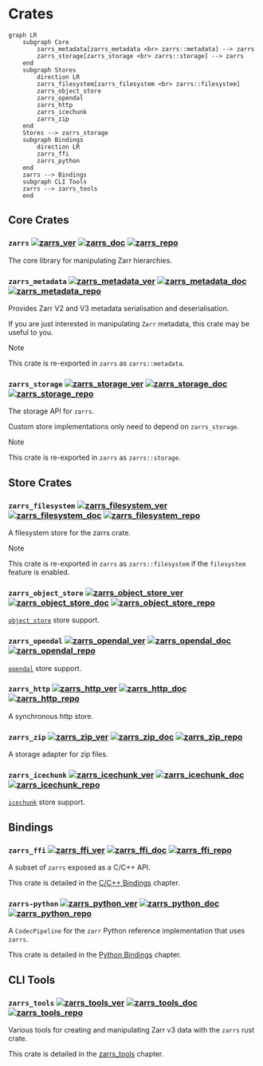 # Crates

```mermaid
graph LR
    subgraph Core
        zarrs_metadata[zarrs_metadata <br> zarrs::metadata] --> zarrs
        zarrs_storage[zarrs_storage <br> zarrs::storage] --> zarrs
    end
    subgraph Stores
        direction LR
        zarrs_filesystem[zarrs_filesystem <br> zarrs::filesystem]
        zarrs_object_store
        zarrs_opendal
        zarrs_http
        zarrs_icechunk
        zarrs_zip
    end
    Stores --> zarrs_storage
    subgraph Bindings
        direction LR
        zarrs_ffi
        zarrs_python
    end
    zarrs --> Bindings
    subgraph CLI Tools
    zarrs --> zarrs_tools
    end
```

## Core Crates

### `zarrs` [![zarrs_ver]](https://crates.io/crates/zarrs) [![zarrs_doc]](https://docs.rs/zarrs) [![zarrs_repo]](https://github.com/LDeakin/zarrs)
[zarrs_ver]: https://img.shields.io/crates/v/zarrs
[zarrs_doc]: https://docs.rs/zarrs/badge.svg
[zarrs_repo]: https://img.shields.io/badge/LDeakin/zarrs/zarrs-GitHub-blue?logo=github

The core library for manipulating Zarr hierarchies.

### `zarrs_metadata` [![zarrs_metadata_ver]](https://crates.io/crates/zarrs_metadata) [![zarrs_metadata_doc]](https://docs.rs/zarrs_metadata) [![zarrs_metadata_repo]](https://github.com/LDeakin/zarrs/tree/main/zarrs_metadata)
[zarrs_metadata_ver]: https://img.shields.io/crates/v/zarrs_metadata
[zarrs_metadata_doc]: https://docs.rs/zarrs_metadata/badge.svg
[zarrs_metadata_repo]: https://img.shields.io/badge/LDeakin/zarrs/zarrs__metadata-GitHub-blue?logo=github

Provides Zarr V2 and V3 metadata serialisation and deserialisation.

If you are just interested in manipulating `Zarr` metadata, this crate may be useful to you.

> [!NOTE]
> This crate is re-exported in `zarrs` as `zarrs::metadata`.

### `zarrs_storage` [![zarrs_storage_ver]](https://crates.io/crates/zarrs_storage) [![zarrs_storage_doc]](https://docs.rs/zarrs_storage) [![zarrs_storage_repo]](https://github.com/LDeakin/zarrs/tree/main/zarrs_storage)
[zarrs_storage_ver]: https://img.shields.io/crates/v/zarrs_storage
[zarrs_storage_doc]: https://docs.rs/zarrs_storage/badge.svg
[zarrs_storage_repo]: https://img.shields.io/badge/LDeakin/zarrs/zarrs__storage-GitHub-blue?logo=github

The storage API for `zarrs`.

Custom store implementations only need to depend on `zarrs_storage`.

> [!NOTE]
> This crate is re-exported in `zarrs` as `zarrs::storage`.

## Store Crates

### `zarrs_filesystem` [![zarrs_filesystem_ver]](https://crates.io/crates/zarrs_filesystem) [![zarrs_filesystem_doc]](https://docs.rs/zarrs_filesystem) [![zarrs_filesystem_repo]](https://github.com/LDeakin/zarrs/tree/main/zarrs_filesystem)
[zarrs_filesystem_ver]: https://img.shields.io/crates/v/zarrs_filesystem
[zarrs_filesystem_doc]: https://docs.rs/zarrs_filesystem/badge.svg
[zarrs_filesystem_repo]: https://img.shields.io/badge/LDeakin/zarrs/zarrs__filesystem-GitHub-blue?logo=github

A filesystem store for the zarrs crate.

> [!NOTE]
> This crate is re-exported in `zarrs` as `zarrs::filesystem` if the `filesystem` feature is enabled.

### `zarrs_object_store` [![zarrs_object_store_ver]](https://crates.io/crates/zarrs_object_store) [![zarrs_object_store_doc]](https://docs.rs/zarrs_object_store) [![zarrs_object_store_repo]](https://github.com/LDeakin/zarrs/tree/main/zarrs_object_store)
[zarrs_object_store_ver]: https://img.shields.io/crates/v/zarrs_object_store
[zarrs_object_store_doc]: https://docs.rs/zarrs_object_store/badge.svg
[zarrs_object_store_repo]: https://img.shields.io/badge/LDeakin/zarrs/zarrs__object__store-GitHub-blue?logo=github

[`object_store`](https://docs.rs/object_store/latest/object_store/) store support.

### `zarrs_opendal` [![zarrs_opendal_ver]](https://crates.io/crates/zarrs_opendal) [![zarrs_opendal_doc]](https://docs.rs/zarrs_opendal) [![zarrs_opendal_repo]](https://github.com/LDeakin/zarrs/tree/main/zarrs_opendal)
[zarrs_opendal_ver]: https://img.shields.io/crates/v/zarrs_opendal
[zarrs_opendal_doc]: https://docs.rs/zarrs_opendal/badge.svg
[zarrs_opendal_repo]: https://img.shields.io/badge/LDeakin/zarrs/zarrs__opendal-GitHub-blue?logo=github

[`opendal`](https://docs.rs/opendal/latest/opendal/) store support.


### `zarrs_http` [![zarrs_http_ver]](https://crates.io/crates/zarrs_http) [![zarrs_http_doc]](https://docs.rs/zarrs_http) [![zarrs_http_repo]](https://github.com/LDeakin/zarrs/tree/main/zarrs_http)
[zarrs_http_ver]: https://img.shields.io/crates/v/zarrs_http
[zarrs_http_doc]: https://docs.rs/zarrs_http/badge.svg
[zarrs_http_repo]: https://img.shields.io/badge/LDeakin/zarrs/zarrs__http-GitHub-blue?logo=github

A synchronous http store.


### `zarrs_zip` [![zarrs_zip_ver]](https://crates.io/crates/zarrs_zip) [![zarrs_zip_doc]](https://docs.rs/zarrs_zip) [![zarrs_zip_repo]](https://github.com/LDeakin/zarrs/tree/main/zarrs_zip)
[zarrs_zip_ver]: https://img.shields.io/crates/v/zarrs_zip
[zarrs_zip_doc]: https://docs.rs/zarrs_zip/badge.svg
[zarrs_zip_repo]: https://img.shields.io/badge/LDeakin/zarrs/zarrs__zip-GitHub-blue?logo=github

A storage adapter for zip files.

### `zarrs_icechunk` [![zarrs_icechunk_ver]](https://crates.io/crates/zarrs_icechunk) [![zarrs_icechunk_doc]](https://docs.rs/zarrs_icechunk) [![zarrs_icechunk_repo]](https://github.com/LDeakin/zarrs_icechunk)
[zarrs_icechunk_ver]: https://img.shields.io/crates/v/zarrs_icechunk
[zarrs_icechunk_doc]: https://docs.rs/zarrs_icechunk/badge.svg
[zarrs_icechunk_repo]: https://img.shields.io/badge/LDeakin/zarrs__icechunk-GitHub-blue?logo=github

[`icechunk`](https://docs.rs/icechunk/latest/icechunk/) store support.

## Bindings

### `zarrs_ffi` [![zarrs_ffi_ver]](https://crates.io/crates/zarrs_ffi) [![zarrs_ffi_doc]](https://docs.rs/zarrs_ffi) [![zarrs_ffi_repo]](https://github.com/LDeakin/zarrs_ffi)
[zarrs_ffi_ver]: https://img.shields.io/crates/v/zarrs_ffi
[zarrs_ffi_doc]: https://docs.rs/zarrs_ffi/badge.svg
[zarrs_ffi_repo]: https://img.shields.io/badge/LDeakin/zarrs__ffi-GitHub-blue?logo=github

A subset of `zarrs` exposed as a C/C++ API.

This crate is detailed in the [C/C++ Bindings](./zarrs_ffi.md) chapter.

### `zarrs-python` [![zarrs_python_ver]](https://crates.io/crates/zarrs_python) [![zarrs_python_doc]](https://docs.rs/zarrs_python) [![zarrs_python_repo]](https://github.com/ilan-gold/zarrs-python)
[zarrs_python_ver]: https://img.shields.io/crates/v/zarrs_python
[zarrs_python_doc]: https://docs.rs/zarrs_python/badge.svg
[zarrs_python_repo]: https://img.shields.io/badge/ilan--gold/zarrs--python-GitHub-blue?logo=github

A `CodecPipeline` for the `zarr` Python reference implementation that uses `zarrs`.

This crate is detailed in the [Python Bindings](./zarrs_python.md) chapter.

## CLI Tools

### `zarrs_tools` [![zarrs_tools_ver]](https://crates.io/crates/zarrs_tools) [![zarrs_tools_doc]](https://docs.rs/zarrs_tools) [![zarrs_tools_repo]](https://github.com/LDeakin/zarrs_tools)
[zarrs_tools_ver]: https://img.shields.io/crates/v/zarrs_tools
[zarrs_tools_doc]: https://docs.rs/zarrs_tools/badge.svg
[zarrs_tools_repo]: https://img.shields.io/badge/LDeakin/zarrs__tools-GitHub-blue?logo=github

Various tools for creating and manipulating Zarr v3 data with the `zarrs` rust crate.

This crate is detailed in the [zarrs_tools](./zarrs_tools.md) chapter.
